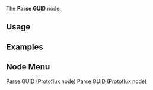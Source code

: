 <languages></languages> <translate>

The **Parse GUID** node.

## Usage

## Examples

## Node Menu

</translate>

[Parse GUID (Protoflux
node)](Category:Protoflux{{#translation:}} "wikilink") [Parse GUID
(Protoflux
node)](Category:Protoflux:Utility{{#translation:}} "wikilink")